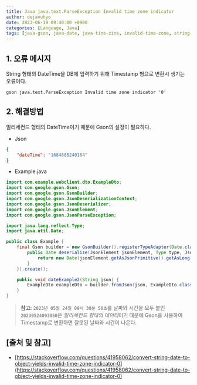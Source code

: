 ```yaml
---
title: Java java.text.ParseException Invalid time zone indicator
author: dejavuhyo
date: 2023-06-19 09:40:00 +0900
categories: [Language, Java]
tags: [java-gson, java-date, java-tine-zine, invalid-time-zone, string-date]
---
```


## 1. 오류 메시지
String 형태의 DateTime을 DB에 입력하기 위해 Timestamp 형으로 변환시 생기는 오류이다.

```text
gson java.text.ParseException Invalid time zone indicator '0'
```

## 2. 해결방법
밀리세컨드 형태의 DateTime이기 때문에 Gson의 설정이 필요하다.

* Json

```json
{
    "dateTime": "1684888240164"
}
```

* Example.java

```java
import com.example.webclient.dto.ExampleDto;
import com.google.gson.Gson;
import com.google.gson.GsonBuilder;
import com.google.gson.JsonDeserializationContext;
import com.google.gson.JsonDeserializer;
import com.google.gson.JsonElement;
import com.google.gson.JsonParseException;

import java.lang.reflect.Type;
import java.util.Date;

public class Example {
    final Gson builder = new GsonBuilder().registerTypeAdapter(Date.class, new JsonDeserializer<Date>() {
        public Date deserialize(JsonElement jsonElement, Type type, JsonDeserializationContext context) throws JsonParseException {
            return new Date(jsonElement.getAsJsonPrimitive().getAsLong());
        }
    }).create();

    public void dateExample2(String json) {
        ExampleDto exampleDto = builder.fromJson(json, ExampleDto.class);
    }
}
```

> __참고:__ `2023년 05월 24일 09시 30분 50초`를 날짜와 시간을 모두 붙인 `20230524093050`은 *밀리세컨드 형태의 데이터*이기 때문에 Gson을 사용하여 Timestamp로 변환하면 잘못된 날짜와 시간이 나온다.

## [출처 및 참고]
* [https://stackoverflow.com/questions/41958062/convert-string-date-to-object-yields-invalid-time-zone-indicator-0](https://stackoverflow.com/questions/41958062/convert-string-date-to-object-yields-invalid-time-zone-indicator-0)
